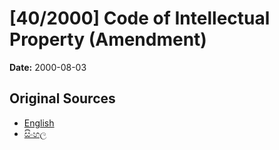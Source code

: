 # [40/2000] Code of Intellectual Property (Amendment)

**Date:** 2000-08-03

## Original Sources

- [English](https://documents.gov.lk/view/acts/2000/8/40-2000_E.pdf)
- [සිංහල](https://documents.gov.lk/view/acts/2000/8/40-2000_S.pdf)
